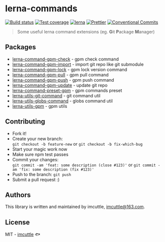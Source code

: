 # lerna-commands

[![Build status](https://img.shields.io/travis/imcuttle/lerna-commands/master.svg?style=flat-square)](https://travis-ci.com/imcuttle/lerna-commands)
[![Test coverage](https://img.shields.io/codecov/c/github/imcuttle/lerna-commands.svg?style=flat-square)](https://codecov.io/github/imcuttle/lerna-commands?branch=master)
[![lerna](https://img.shields.io/badge/maintained%20with-lerna-cc00ff.svg?style=flat-square)](https://lernajs.io/)
[![Prettier](https://img.shields.io/badge/code_style-prettier-ff69b4.svg?style=flat-square)](https://prettier.io/)
[![Conventional Commits](https://img.shields.io/badge/Conventional%20Commits-1.0.0-yellow.svg?style=flat-square)](https://conventionalcommits.org)

> Some useful lerna command extensions (eg. **G**it **P**ackage **M**anager)

## Packages

- [lerna-command-gpm-check](packages/gpm-check) - gpm check command
- [lerna-command-gpm-import](packages/gpm-import) - import git repo like git submodule
- [lerna-command-gpm-lock](packages/gpm-lock) - gpm lock version command
- [lerna-command-gpm-pull](packages/gpm-pull) - gpm pull command
- [lerna-command-gpm-push](packages/gpm-push) - gpm push command
- [lerna-command-gpm-update](packages/gpm-update) - update git repo
- [lerna-command-preset-gpm](packages/preset-gpm) - gpm commands preset
- [lerna-utils-git-command](packages/git-command) - git command util
- [lerna-utils-globs-command](packages/globs-command) - globs command util
- [lerna-utils-gpm](packages/gpm) - gpm utils

## Contributing

- Fork it!
- Create your new branch:\
  `git checkout -b feature-new` or `git checkout -b fix-which-bug`
- Start your magic work now
- Make sure npm test passes
- Commit your changes:\
  `git commit -am 'feat: some description (close #123)'` or `git commit -am 'fix: some description (fix #123)'`
- Push to the branch: `git push`
- Submit a pull request :)

## Authors

This library is written and maintained by imcuttle, <a href="mailto:imcuttle@163.com">imcuttle@163.com</a>.

## License

MIT - [imcuttle](https://github.com/imcuttle) 🐟
